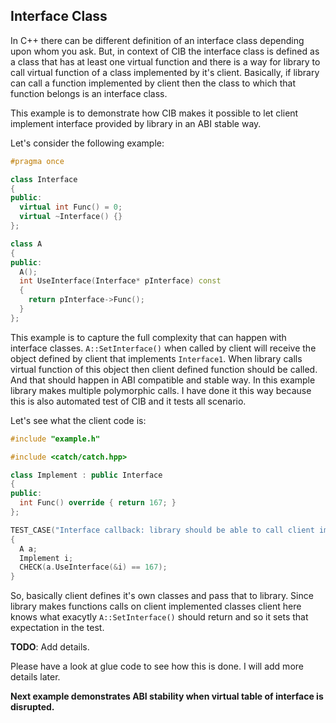 ## Interface Class

In C++ there can be different definition of an interface class depending upon whom you ask. But, in context of CIB the interface class is defined as a class that has at least one virtual function and there is a way for library to call virtual function of a class implemented by it's client. Basically, if library can call a function implemented by client then the class to which that function belongs is an interface class.

This example is to demonstrate how CIB makes it possible to let client implement interface provided by library in an ABI stable way.

Let's consider the following example:
```c++
#pragma once

class Interface
{
public:
  virtual int Func() = 0;
  virtual ~Interface() {}
};

class A
{
public:
  A();
  int UseInterface(Interface* pInterface) const
  {
    return pInterface->Func();
  }
};


```

This example is to capture the full complexity that can happen with interface classes.
`A::SetInterface()` when called by client will receive the object defined by client that implements `Interface1`.
When library calls virtual function of this object then client defined function should be called. And that should happen in ABI compatible and stable way. In this example library makes multiple polymorphic calls. I have done it this way because this is also automated test of CIB and it tests all scenario.

Let's see what the client code is:
```c++
#include "example.h"

#include <catch/catch.hpp>

class Implement : public Interface
{
public:
  int Func() override { return 167; }
};

TEST_CASE("Interface callback: library should be able to call client implemented function")
{
  A a;
  Implement i;
  CHECK(a.UseInterface(&i) == 167);
}


```

So, basically client defines it's own classes and pass that to library. Since library makes functions calls on client implemented classes client here knows what exacytly `A::SetInterface()` should return and so it sets that expectation in the test.

**TODO**: Add details.

Please have a look at glue code to see how this is done. I will add more details later.

**Next example demonstrates ABI stability when virtual table of interface is disrupted.**

